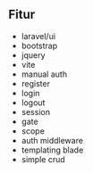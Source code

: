 ## Fitur

- laravel/ui
- bootstrap
- jquery
- vite
- manual auth
- register
- login
- logout
- session
- gate
- scope
- auth middleware
- templating blade
- simple crud

